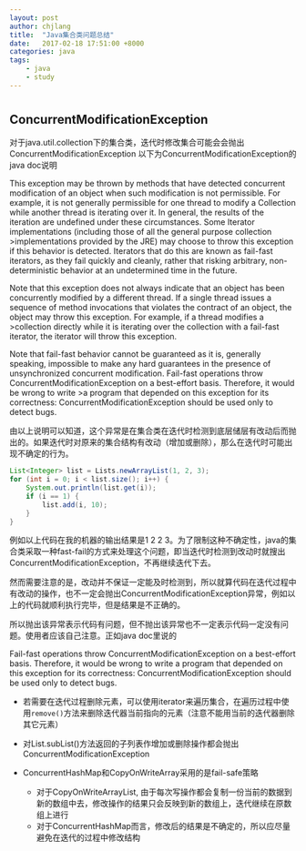 ```yaml
---
layout: post
author: chjlang
title:  "Java集合类问题总结"
date:   2017-02-18 17:51:00 +8000
categories: java
tags:
    - java
    - study
---
```


# 

## ConcurrentModificationException

对于java.util.collection下的集合类，迭代时修改集合可能会会抛出ConcurrentModificationException
以下为ConcurrentModificationException的java doc说明

>
This exception may be thrown by methods that have detected concurrent modification of an object when such modification is not permissible.
For example, it is not generally permissible for one thread to modify a Collection while another thread is iterating over it. In general, the results of the iteration are undefined under these circumstances. Some Iterator implementations (including those of all the general purpose collection >implementations provided by the JRE) may choose to throw this exception if this behavior is detected. Iterators that do this are known as fail-fast iterators, as they fail quickly and cleanly, rather that risking arbitrary, non-deterministic behavior at an undetermined time in the future.
>
Note that this exception does not always indicate that an object has been concurrently modified by a different thread. If a single thread issues a sequence of method invocations that violates the contract of an object, the object may throw this exception. For example, if a thread modifies a >collection directly while it is iterating over the collection with a fail-fast iterator, the iterator will throw this exception.
>
Note that fail-fast behavior cannot be guaranteed as it is, generally speaking, impossible to make any hard guarantees in the presence of unsynchronized concurrent modification. Fail-fast operations throw ConcurrentModificationException on a best-effort basis. Therefore, it would be wrong to write >a program that depended on this exception for its correctness: ConcurrentModificationException should be used only to detect bugs.

由以上说明可以知道，这个异常是在集合类在迭代时检测到底层储层有改动后而抛出的。如果迭代时对原来的集合结构有改动（增加或删除），那么在迭代时可能出现不确定的行为。

```java
List<Integer> list = Lists.newArrayList(1, 2, 3);
for (int i = 0; i < list.size(); i++) {
    System.out.println(list.get(i));
    if (i == 1) {
        list.add(i, 10);
    }
}
```
例如以上代码在我的机器的输出结果是1 2 2 3。为了限制这种不确定性，java的集合类采取一种fast-fail的方式来处理这个问题，即当迭代时检测到改动时就搜出ConcurrentModificationException，不再继续迭代下去。

然而需要注意的是，改动并不保证一定能及时检测到，所以就算代码在迭代过程中有改动的操作，也不一定会抛出ConcurrentModificationException异常，例如以上的代码就顺利执行完毕，但是结果是不正确的。

所以抛出该异常表示代码有问题，但不抛出该异常也不一定表示代码一定没有问题。使用者应该自己注意。正如java doc里说的

>
Fail-fast operations throw ConcurrentModificationException on a best-effort basis. Therefore, it would be wrong to write a program that depended on this exception for its correctness: ConcurrentModificationException should be used only to detect bugs.

* 若需要在迭代过程删除元素，可以使用iterator来遍历集合，在遍历过程中使用`remove()`方法来删除迭代器当前指向的元素（注意不能用当前的迭代器删除其它元素）

* 对List.subList()方法返回的子列表作增加或删除操作都会抛出ConcurrentModificationException

* ConcurrentHashMap和CopyOnWriteArray采用的是fail-safe策略
    * 对于CopyOnWriteArrayList, 由于每次写操作都会复制一份当前的数据到新的数组中去，修改操作的结果只会反映到新的数组上，迭代继续在原数组上进行
    * 对于ConcurrentHashMap而言，修改后的结果是不确定的，所以应尽量避免在迭代的过程中修改结构

